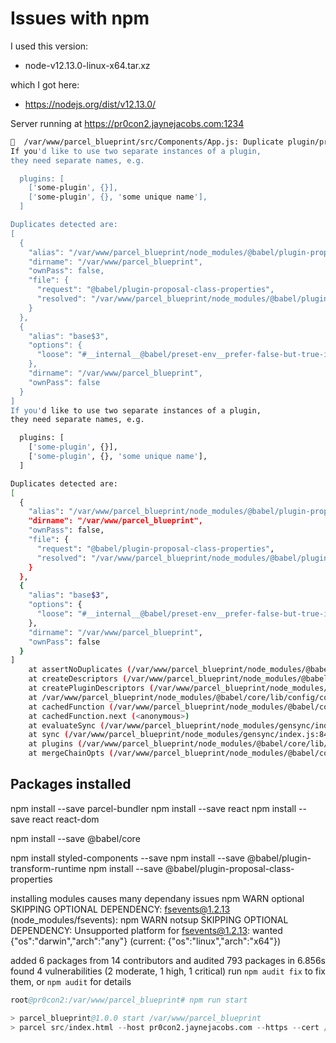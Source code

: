 
# Issues with npm

I used this version:

- node-v12.13.0-linux-x64.tar.xz
  
which I got here:

- https://nodejs.org/dist/v12.13.0/

Server running at https://pr0con2.jaynejacobs.com:1234

```sh
🚨  /var/www/parcel_blueprint/src/Components/App.js: Duplicate plugin/preset detected.
If you'd like to use two separate instances of a plugin,
they need separate names, e.g.

  plugins: [
    ['some-plugin', {}],
    ['some-plugin', {}, 'some unique name'],
  ]

Duplicates detected are:
[
  {
    "alias": "/var/www/parcel_blueprint/node_modules/@babel/plugin-proposal-class-properties/lib/index.js",
    "dirname": "/var/www/parcel_blueprint",
    "ownPass": false,
    "file": {
      "request": "@babel/plugin-proposal-class-properties",
      "resolved": "/var/www/parcel_blueprint/node_modules/@babel/plugin-proposal-class-properties/lib/index.js"
    }
  },
  {
    "alias": "base$3",
    "options": {
      "loose": "#__internal__@babel/preset-env__prefer-false-but-true-is-ok-if-it-prevents-an-error"
    },
    "dirname": "/var/www/parcel_blueprint",
    "ownPass": false
  }
]
If you'd like to use two separate instances of a plugin,
they need separate names, e.g.

  plugins: [
    ['some-plugin', {}],
    ['some-plugin', {}, 'some unique name'],
  ]

Duplicates detected are:
[
  {
    "alias": "/var/www/parcel_blueprint/node_modules/@babel/plugin-proposal-class-properties/lib/index.js",
    "dirname": "/var/www/parcel_blueprint",
    "ownPass": false,
    "file": {
      "request": "@babel/plugin-proposal-class-properties",
      "resolved": "/var/www/parcel_blueprint/node_modules/@babel/plugin-proposal-class-properties/lib/index.js"
    }
  },
  {
    "alias": "base$3",
    "options": {
      "loose": "#__internal__@babel/preset-env__prefer-false-but-true-is-ok-if-it-prevents-an-error"
    },
    "dirname": "/var/www/parcel_blueprint",
    "ownPass": false
  }
]
    at assertNoDuplicates (/var/www/parcel_blueprint/node_modules/@babel/core/lib/config/config-descriptors.js:206:13)
    at createDescriptors (/var/www/parcel_blueprint/node_modules/@babel/core/lib/config/config-descriptors.js:114:3)
    at createPluginDescriptors (/var/www/parcel_blueprint/node_modules/@babel/core/lib/config/config-descriptors.js:105:10)
    at /var/www/parcel_blueprint/node_modules/@babel/core/lib/config/config-descriptors.js:63:53
    at cachedFunction (/var/www/parcel_blueprint/node_modules/@babel/core/lib/config/caching.js:62:27)
    at cachedFunction.next (<anonymous>)
    at evaluateSync (/var/www/parcel_blueprint/node_modules/gensync/index.js:244:28)
    at sync (/var/www/parcel_blueprint/node_modules/gensync/index.js:84:14)
    at plugins (/var/www/parcel_blueprint/node_modules/@babel/core/lib/config/config-descriptors.js:28:77)
    at mergeChainOpts (/var/www/parcel_blueprint/node_modules/@babel/core/lib/config/config-chain.js:319:26)

```

## Packages installed

  npm install --save parcel-bundler 
  npm install --save react
  npm install --save react react-dom
  
  npm install  --save @babel/core

  npm install styled-components --save
  npm install --save @babel/plugin-transform-runtime 
  npm install --save @babel/plugin-proposal-class-properties

installing modules causes many dependany issues
npm WARN optional SKIPPING OPTIONAL DEPENDENCY: fsevents@1.2.13 (node_modules/fsevents):
npm WARN notsup SKIPPING OPTIONAL DEPENDENCY: Unsupported platform for fsevents@1.2.13: wanted {"os":"darwin","arch":"any"} (current: {"os":"linux","arch":"x64"})

added 6 packages from 14 contributors and audited 793 packages in 6.856s
found 4 vulnerabilities (2 moderate, 1 high, 1 critical)
  run `npm audit fix` to fix them, or `npm audit` for details

```s
root@pr0con2:/var/www/parcel_blueprint# npm run start

> parcel_blueprint@1.0.0 start /var/www/parcel_blueprint
> parcel src/index.html --host pr0con2.jaynejacobs.com --https --cert /etc/letsencrypt/live/pr0con2.jaynejacobs.com/cert.pem --key /etc/letsencrypt/live/pr0con2.jaynejacobs.com/privkey.pem --hmr-hostname pr0con2.jaynejacobs.com --hmr-port 5000 --no-autoinstall --no-source-maps
```

